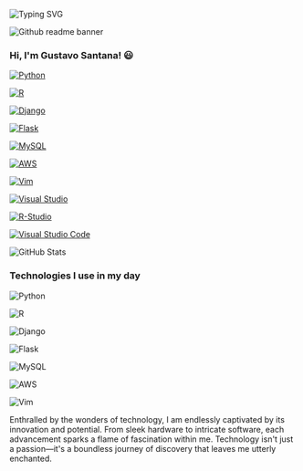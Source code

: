 ![Typing SVG](https://readme-typing-svg.demolab.com/?font=Pixelify+Sans&size=32&duration=2600&pause=1000&color=bcbcf2&random=false&width=435&lines=Welcome+to+my+profile+!)

![Github readme banner](https://github.com/Harsh12Codes/Harsh12Codes/assets/83909388/cfc8e6ce-df39-49b4-8ce7-6f540b9bf34f)
### Hi, I'm Gustavo Santana! 😃

<div style="display: inline-block; margin-right: 10px;">
    <a href="https://www.python.org">
        <img align="center" alt="Python" src="https://img.shields.io/badge/Python-14354C?style=for-the-badge&logo=python&logoColor=white"/>
    </a>
</div>
<p></p>
<div style="display: inline-block; margin-right: 10px;">
    <a href="https://www.r-project.org">
        <img align="center" alt="R" src="https://img.shields.io/badge/R-276DC3?style=for-the-badge&logo=r&logoColor=white"/>
    </a>
</div>
<p></p>
<div style="display: inline-block; margin-right: 10px;">
    <a href="https://www.djangoproject.com">
        <img align="center" alt="Django" src="https://img.shields.io/badge/Django-092E20?style=for-the-badge&logo=django&logoColor=white"/>
    </a>
</div>
<p></p>
<div style="display: inline-block; margin-right: 10px;">
    <a href="https://flask.palletsprojects.com">
        <img align="center" alt="Flask" src="https://img.shields.io/badge/Flask-000000?style=for-the-badge&logo=flask&logoColor=white"/>
    </a>
</div>
<p></p>
<div style="display: inline-block; margin-right: 10px;">
    <a href="https://www.mysql.com">
        <img align="center" alt="MySQL" src="https://img.shields.io/badge/MySQL-00000F?style=for-the-badge&logo=mysql&logoColor=white"/>
    </a>
</div>
<p></p>
<div style="display: inline-block; margin-right: 10px;">
    <a href="https://aws.amazon.com">
        <img align="center" alt="AWS" src="https://img.shields.io/badge/Amazon_AWS-232F3E?style=for-the-badge&logo=amazon-aws&logoColor=white"/>
    </a>
</div>
<p></p>
<div style="display: inline-block; margin-right: 10px;">
    <a href="https://www.vim.org">
        <img align="center" alt="Vim" src="https://img.shields.io/badge/VIM-%2311AB00.svg?&style=for-the-badge&logo=vim&logoColor=white"/>
    </a>
</div>
<p></p>
<div style="display: inline-block; margin-right: 10px;">
    <a href="https://visualstudio.microsoft.com">
        <img align="center" alt="Visual Studio" src="https://img.shields.io/badge/Visual_Studio-5C2D91?style=for-the-badge&logo=visual%20studio&logoColor=white"/>
    </a>
</div>
<p></p>
<div style="display: inline-block; margin-right: 10px;">
    <a href="https://www.rstudio.com">
        <img align="center" alt="R-Studio" src="https://img.shields.io/badge/RStudio-75AADB?style=for-the-badge&logo=RStudio&logoColor=white"/>
    </a>
</div>
<p></p>
<div style="display: inline-block; margin-right: 10px;">
    <a href="https://code.visualstudio.com">
        <img align="center" alt="Visual Studio Code" src="https://img.shields.io/badge/Visual_Studio_Code-0078D4?style=for-the-badge&logo=visual%20studio%20code&logoColor=white"/>
    </a>
</div>
<p></p>
<div style="display: inline-block; margin-right: 10px;">
    <img align="center" alt="GitHub Stats" src="https://github-readme-stats.vercel.app/api?username=Darkpwd&show_icons=true&theme=merko"/>
</div>

### Technologies I use in my day

<div style="display: inline-block; margin-right: 10px;">
    <img align="center" alt="Python" src="https://img.shields.io/badge/Python-14354C?style=for-the-badge&logo=python&logoColor=white"/>
</div>
<p></p>
<div style="display: inline-block; margin-right: 10px;">
    <img align="center" alt="R" src="https://img.shields.io/badge/R-276DC3?style=for-the-badge&logo=r&logoColor=white"/>
</div>
<p></p>
<div style="display: inline-block; margin-right: 10px;">
    <img align="center" alt="Django" src="https://img.shields.io/badge/Django-092E20?style=for-the-badge&logo=django&logoColor=white"/>
</div>
<p></p>
<div style="display: inline-block; margin-right: 10px;">
    <img align="center" alt="Flask" src="https://img.shields.io/badge/Flask-000000?style=for-the-badge&logo=flask&logoColor=white"/>
</div>
<p></p>
<div style="display: inline-block; margin-right: 10px;">
    <img align="center" alt="MySQL" src="https://img.shields.io/badge/MySQL-00000F?style=for-the-badge&logo=mysql&logoColor=white"/>
</div>
<p></p>
<div style="display: inline-block; margin-right: 10px;">
    <img align="center" alt="AWS" src="https://img.shields.io/badge/Amazon_AWS-232F3E?style=for-the-badge&logo=amazon-aws&logoColor=white"/>
</div>
<p></p>
<div style="display: inline-block; margin-right: 10px;">
    <img align="center" alt="Vim" src="https://img.shields.io/badge/VIM-%2311AB00.svg?&style=for-the-badge&logo=vim&logoColor=white"/>
</div><br/>

Enthralled by the wonders of technology, I am endlessly captivated by its innovation and potential. From sleek hardware to intricate software, each advancement sparks a flame of fascination within me. Technology isn't just a passion—it's a boundless journey of discovery that leaves me utterly enchanted.
